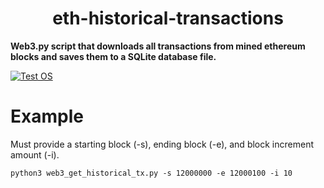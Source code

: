 # <h1 align="center">eth-historical-transactions</h1>

**Web3.py script that downloads all transactions from mined ethereum blocks and saves them to a SQLite database file.**

[![Test OS](https://img.shields.io/badge/runs_on-ubuntu_|_mac_os_|_windows-blue.svg)](https://github.com/gibz104/google-sheets-writer/actions/workflows/tests.yaml)

# Example

Must provide a starting block (-s), ending block (-e), and block increment amount (-i).

`python3 web3_get_historical_tx.py -s 12000000 -e 12000100 -i 10`

